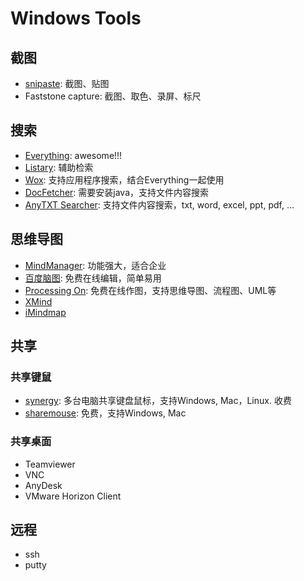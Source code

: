 # Windows Tools

## 截图

- [snipaste](https://www.snipaste.com/): 截图、贴图
- Faststone capture: 截图、取色、录屏、标尺

## 搜索

- [Everything](https://www.voidtools.com/): awesome!!!
- [Listary](https://www.listary.com/download): 辅助检索
- [Wox](https://sourceforge.net/projects/wox.mirror/files/latest/download): 支持应用程序搜索，结合Everything一起使用
- [DocFetcher](https://sourceforge.net/projects/docfetcher/files/docfetcher/1.1.22/docfetcher-1.1.22-portable.zip/download): 需要安装java，支持文件内容搜索
- [AnyTXT Searcher](https://sourceforge.net/projects/anytxt/files/AnyTXT.Searcher.1.2.178.exe/download): 支持文件内容搜索，txt, word, excel, ppt, pdf, ...

## 思维导图

- [MindManager](http://www.shenlanxitong.com/24119.html): 功能强大，适合企业
- [百度脑图](http://naotu.baidu.com/): 免费在线编辑，简单易用
- [Processing On](https://www.processon.com/): 免费在线作图，支持思维导图、流程图、UML等
- [XMind](https://www.xmind.cn/)
- [iMindmap](https://www.ayoa.com/mind-mapping/software/)

## 共享

### 共享键鼠

- [synergy](https://symless.com/synergy): 多台电脑共享键盘鼠标，支持Windows, Mac，Linux. 收费
- [sharemouse](https://www.sharemouse.com/download/): 免费，支持Windows, Mac

### 共享桌面

- Teamviewer
- VNC
- AnyDesk
- VMware Horizon Client

## 远程

- ssh
- putty
